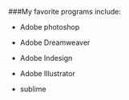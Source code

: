 ###My favorite programs include:

* Adobe photoshop

+ Adobe Dreamweaver

+ Adobe Indesign

+ Adobe Illustrator

+ sublime

